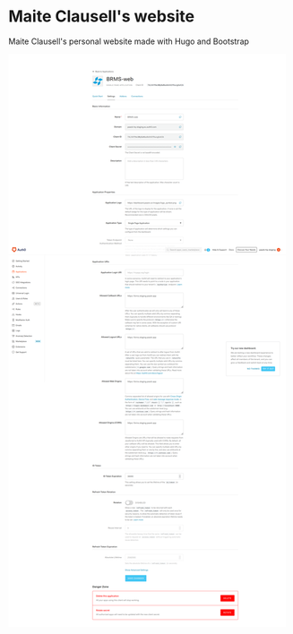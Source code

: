 # Maite Clausell's website
Maite Clausell's personal website made with Hugo and Bootstrap

![screenshot](https://raw.githubusercontent.com/maitesin/maite-website/master/website.png)

